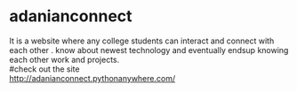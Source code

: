 # adanianconnect
It is a website where any college students can interact and connect with each other . know about newest technology and eventually endsup knowing each other work and projects.  
#check out the site  
http://adanianconnect.pythonanywhere.com/
